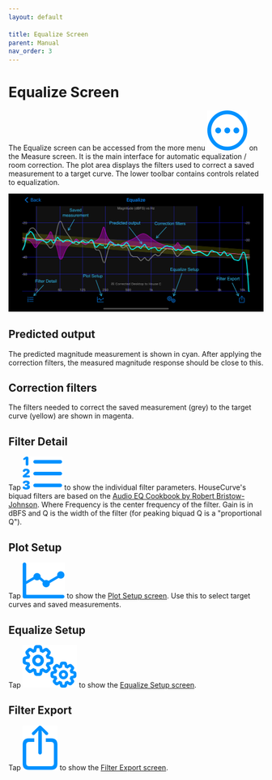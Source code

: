 ```yaml
---
layout: default

title: Equalize Screen
parent: Manual
nav_order: 3
---
```


# Equalize Screen
The Equalize screen can be accessed from the more menu <img src="/assets/img/more.png" alt="More" class="app-icon"> on the Measure screen.  It is the main interface for automatic equalization / room correction.  The plot area displays the filters used to correct a saved measurement to a target curve. The lower toolbar contains controls related to equalization.

![Equalize screen](/assets/img/equalize_screen.png "HouseCurve Equalize screen")

## Predicted output
The predicted magnitude measurement is shown in cyan.  After applying the correction filters, the measured magnitude response should be close to this.

## Correction filters
The filters needed to correct the saved measurement (grey) to the target curve (yellow) are shown in magenta.

## Filter Detail
Tap <img src="/assets/img/detail.png" alt="Detail" class="app-icon"> to show the individual filter parameters.  HouseCurve's biquad filters are based on the [Audio EQ Cookbook by Robert Bristow-Johnson](https://www.w3.org/TR/audio-eq-cookbook/).  Where Frequency is the center frequency of the filter.  Gain is in dBFS and Q is the width of the filter (for peaking biquad Q is a "proportional Q").

## Plot Setup
Tap <img src="/assets/img/plot.png" alt="Plot Setup" class="app-icon"> to show the [Plot Setup screen](plot_setup.md).  Use this to select target curves and saved measurements.

## Equalize Setup
Tap <img src="/assets/img/setup.png" alt="Equalize Setup" class="app-icon"> to show the [Equalize Setup screen](equalize_setup.md).

## Filter Export
Tap <img src="/assets/img/export.png" alt="Export" class="app-icon"> to show the [Filter Export screen](filter_export.md).



